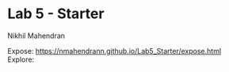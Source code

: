 # Lab 5 - Starter

Nikhil Mahendran

Expose: https://nmahendrann.github.io/Lab5_Starter/expose.html <br/>
Explore: 
